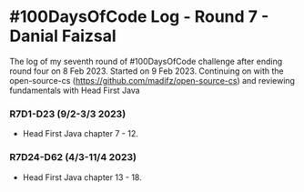 # #100DaysOfCode Log - Round 7 - Danial Faizsal

The log of my seventh round of #100DaysOfCode challenge after ending round four on 8 Feb 2023. Started on 9 Feb 2023. Continuing on with the open-source-cs (https://github.com/madifz/open-source-cs) and reviewing fundamentals with Head First Java

### R7D1-D23 (9/2-3/3 2023)
- Head First Java chapter 7 - 12.

### R7D24-D62 (4/3-11/4 2023)
- Head First Java chapter 13 - 18.